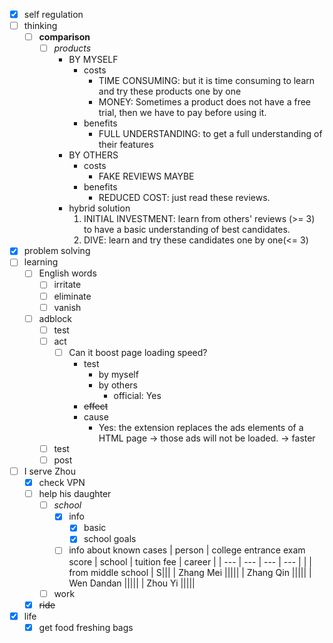 - [x] self regulation
- [ ] thinking
    - [ ] **comparison**
        - [ ] *products*
            - BY MYSELF
                - costs
                    - TIME CONSUMING: but it is time consuming to learn and try these products one by one
                    - MONEY: Sometimes a product does not have a free trial, then we have to pay before using it.
                - benefits
                    - FULL UNDERSTANDING: to get a full understanding of their features
            - BY OTHERS
                - costs
                    - FAKE REVIEWS MAYBE
                - benefits
                    - REDUCED COST: just read these reviews.
            - hybrid solution
                1. INITIAL INVESTMENT: learn from others' reviews (>= 3) to have a basic understanding of best candidates.
                2. DIVE: learn and try these candidates one by one(<= 3)
- [x] problem solving
- [ ] learning
    - [ ] English words
        - [ ] irritate
        - [ ] eliminate
        - [ ] vanish
    - [ ] adblock
        - [ ] test
        - [ ] act
            - [ ] Can it boost page loading speed?
                - test
                    - by myself
                    - by others
                        - official: Yes
                - ~~effect~~
                - cause
                    - Yes: the extension replaces the ads elements of a HTML page -> those ads will not be loaded. -> faster
        - [ ] test
        - [ ] post
- [ ] I serve Zhou
    - [x] check VPN
    - [ ] help his daughter
        - [ ] *school*
            - [x] info
                - [x] basic
                - [x] school goals
            - [ ] info about known cases
                | person | college entrance exam score | school | tuition fee | career |
                | --- | --- | --- | --- |
                |  | from middle school | S|||
                | Zhang Mei |||||
                | Zhang Qin |||||
                | Wen Dandan |||||
                | Zhou Yi |||||
        - [ ] work
    - [x] ~~ride~~
- [x] life
    - [x] get food freshing bags